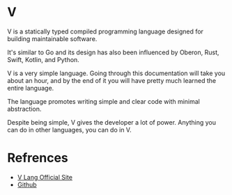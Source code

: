 # V

V is a statically typed compiled programming language designed for building maintainable software.

It's similar to Go and its design has also been influenced by Oberon, Rust, Swift, Kotlin, and Python.

V is a very simple language. Going through this documentation will take you about an hour, and by the end of it you will have pretty much learned the entire language.

The language promotes writing simple and clear code with minimal abstraction.

Despite being simple, V gives the developer a lot of power. Anything you can do in other languages, you can do in V.

# Refrences

- [V Lang Official Site](https://vlang.io)
- [Github](https://github.com/vlang/v)
